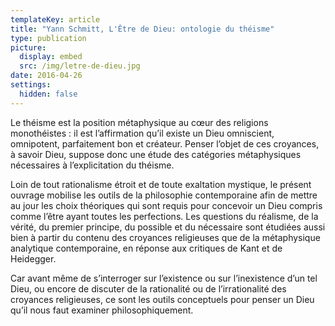 ```yaml
---
templateKey: article
title: "Yann Schmitt, L'Être de Dieu: ontologie du théisme"
type: publication
picture:
  display: embed
  src: /img/letre-de-dieu.jpg
date: 2016-04-26
settings:
  hidden: false
---
```

Le théisme est la position métaphysique au cœur des religions monothéistes : il est l’affirmation qu’il existe un Dieu omniscient, omnipotent, parfaitement bon et créateur. Penser l’objet de ces croyances, à savoir Dieu, suppose donc une étude des catégories métaphysiques nécessaires à l’explicitation du théisme.

Loin de tout rationalisme étroit et de toute exaltation mystique, le présent ouvrage mobilise les outils de la philosophie contemporaine afin de mettre au jour les choix théoriques qui sont requis pour concevoir un Dieu compris comme l’être ayant toutes les perfections. Les questions du réalisme, de la vérité, du premier principe, du possible et du nécessaire sont étudiées aussi bien à partir du contenu des croyances religieuses que de la métaphysique analytique contemporaine, en réponse aux critiques de Kant et de Heidegger.

Car avant même de s’interroger sur l’existence ou sur l’inexistence d’un tel Dieu, ou encore de discuter de la rationalité ou de l’irrationalité des croyances religieuses, ce sont les outils conceptuels pour penser un Dieu qu’il nous faut examiner philosophiquement.